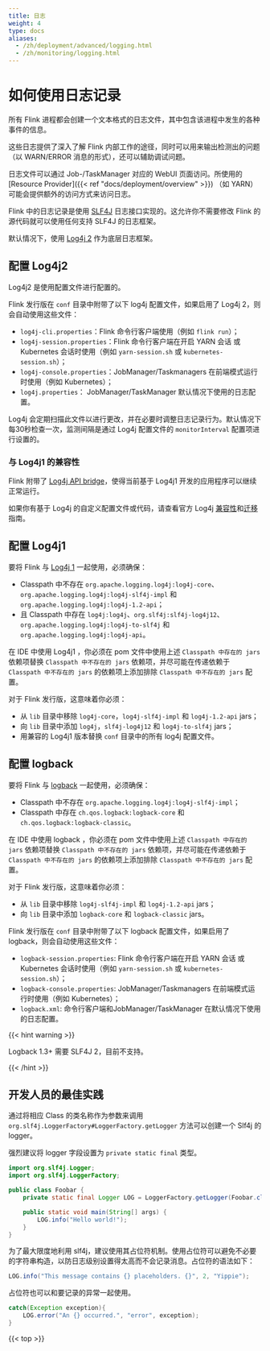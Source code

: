 ```yaml
---
title: 日志
weight: 4
type: docs
aliases:
  - /zh/deployment/advanced/logging.html
  - /zh/monitoring/logging.html
---
```

<!--
Licensed to the Apache Software Foundation (ASF) under one
or more contributor license agreements.  See the NOTICE file
distributed with this work for additional information
regarding copyright ownership.  The ASF licenses this file
to you under the Apache License, Version 2.0 (the
"License"); you may not use this file except in compliance
with the License.  You may obtain a copy of the License at

  http://www.apache.org/licenses/LICENSE-2.0

Unless required by applicable law or agreed to in writing,
software distributed under the License is distributed on an
"AS IS" BASIS, WITHOUT WARRANTIES OR CONDITIONS OF ANY
KIND, either express or implied.  See the License for the
specific language governing permissions and limitations
under the License.
-->

# 如何使用日志记录

所有 Flink 进程都会创建一个文本格式的日志文件，其中包含该进程中发生的各种事件的信息。

这些日志提供了深入了解 Flink 内部工作的途径，同时可以用来输出检测出的问题（以 WARN/ERROR 消息的形式），还可以辅助调试问题。

日志文件可以通过 Job-/TaskManager 对应的 WebUI 页面访问。所使用的 [Resource Provider]({{< ref "docs/deployment/overview" >}}) （如 YARN）可能会提供额外的访问方式来访问日志。

Flink 中的日志记录是使用 [SLF4J](http://www.slf4j.org/) 日志接口实现的。这允许你不需要修改 Flink 的源代码就可以使用任何支持 SLF4J 的日志框架。

默认情况下，使用 [Log4j 2](https://logging.apache.org/log4j/2.x/index.html) 作为底层日志框架。

<a name="configuring-log4j2"> </a>

## 配置 Log4j2

Log4j2 是使用配置文件进行配置的。

Flink 发行版在 `conf` 目录中附带了以下 log4j 配置文件，如果启用了 Log4j 2，则会自动使用这些文件：

- `log4j-cli.properties`：Flink 命令行客户端使用（例如 `flink run`）；
- `log4j-session.properties`：Flink 命令行客户端在开启 YARN 会话 或 Kubernetes 会话时使用（例如 `yarn-session.sh` 或 `kubernetes-session.sh`）；
- `log4j-console.properties`：JobManager/Taskmanagers 在前端模式运行时使用（例如 Kubernetes）；
- `log4j.properties`： JobManager/TaskManager 默认情况下使用的日志配置。

Log4j 会定期扫描此文件以进行更改，并在必要时调整日志记录行为。默认情况下每30秒检查一次，监测间隔是通过 Log4j 配置文件的 `monitorInterval` 配置项进行设置的。

<a name="compatibility-with-log4j1"> </a>

### 与 Log4j1 的兼容性

Flink 附带了 [Log4j API bridge](https://logging.apache.org/log4j/log4j-2.2/log4j-1.2-api/index.html)，使得当前基于 Log4j1 开发的应用程序可以继续正常运行。

如果你有基于 Log4j 的自定义配置文件或代码，请查看官方 Log4j [兼容性](https://logging.apache.org/log4j/2.x/manual/compatibility.html)和[迁移](https://logging.apache.org/log4j/2.x/manual/migration.html) 指南。

<a name="configuring-log4j1"> </a>

## 配置 Log4j1

要将 Flink 与 [Log4j 1](https://logging.apache.org/log4j/1.2/) 一起使用，必须确保：
- Classpath 中不存在 `org.apache.logging.log4j:log4j-core`、`org.apache.logging.log4j:log4j-slf4j-impl` 和 `org.apache.logging.log4j:log4j-1.2-api`；
- 且 Classpath 中存在 `log4j:log4j`、`org.slf4j:slf4j-log4j12`、`org.apache.logging.log4j:log4j-to-slf4j` 和 `org.apache.logging.log4j:log4j-api`。

在 IDE 中使用 Log4j1 ，你必须在 pom 文件中使用上述 `Classpath 中存在的 jars` 依赖项替换 `Classpath 中不存在的 jars` 依赖项，并尽可能在传递依赖于 `Classpath 中不存在的 jars` 的依赖项上添加排除 `Classpath 中不存在的 jars` 配置。

对于 Flink 发行版，这意味着你必须：
- 从 `lib` 目录中移除 `log4j-core`，`log4j-slf4j-impl` 和 `log4j-1.2-api` jars；
- 向 `lib` 目录中添加 `log4j`，`slf4j-log4j12` 和 `log4j-to-slf4j` jars；
- 用兼容的 Log4j1 版本替换 `conf` 目录中的所有 log4j 配置文件。

<a name="configuring-logback"> </a>

## 配置 logback

要将 Flink 与 [logback](https://logback.qos.ch/) 一起使用，必须确保：

- Classpath 中不存在 `org.apache.logging.log4j:log4j-slf4j-impl`；
- Classpath 中存在 `ch.qos.logback:logback-core` 和 `ch.qos.logback:logback-classic`。

在 IDE 中使用 logback ，你必须在 pom 文件中使用上述 `Classpath 中存在的 jars` 依赖项替换 `Classpath 中不存在的 jars` 依赖项，并尽可能在传递依赖于 `Classpath 中不存在的 jars` 的依赖项上添加排除 `Classpath 中不存在的 jars` 配置。

对于 Flink 发行版，这意味着你必须：

- 从 `lib` 目录中移除 `log4j-slf4j-impl` 和 `log4j-1.2-api` jars；
- 向 `lib` 目录中添加 `logback-core` 和 `logback-classic` jars。

Flink 发行版在 `conf` 目录中附带了以下 logback 配置文件，如果启用了 logback，则会自动使用这些文件：

- `logback-session.properties`: Flink 命令行客户端在开启 YARN 会话 或 Kubernetes 会话时使用（例如 `yarn-session.sh` 或 `kubernetes-session.sh`）；
- `logback-console.properties`: JobManager/Taskmanagers 在前端模式运行时使用（例如 Kubernetes）；
- `logback.xml`: 命令行客户端和JobManager/TaskManager 在默认情况下使用的日志配置。

{{< hint warning >}}

Logback 1.3+ 需要 SLF4J 2，目前不支持。

{{< /hint >}}


<a name="best-practices-for-developers"> </a>

## 开发人员的最佳实践

通过将相应 Class 的类名称作为参数来调用 `org.slf4j.LoggerFactory#LoggerFactory.getLogger` 方法可以创建一个 Slf4j 的 logger。

强烈建议将 logger 字段设置为 `private static final` 类型。

```java
import org.slf4j.Logger;
import org.slf4j.LoggerFactory;

public class Foobar {
	private static final Logger LOG = LoggerFactory.getLogger(Foobar.class);

	public static void main(String[] args) {
		LOG.info("Hello world!");
	}
}
```

为了最大限度地利用 slf4j，建议使用其占位符机制。使用占位符可以避免不必要的字符串构造，以防日志级别设置得太高而不会记录消息。占位符的语法如下：

```java
LOG.info("This message contains {} placeholders. {}", 2, "Yippie");
```

占位符也可以和要记录的异常一起使用。

```java
catch(Exception exception){
	LOG.error("An {} occurred.", "error", exception);
}
```

{{< top >}}
